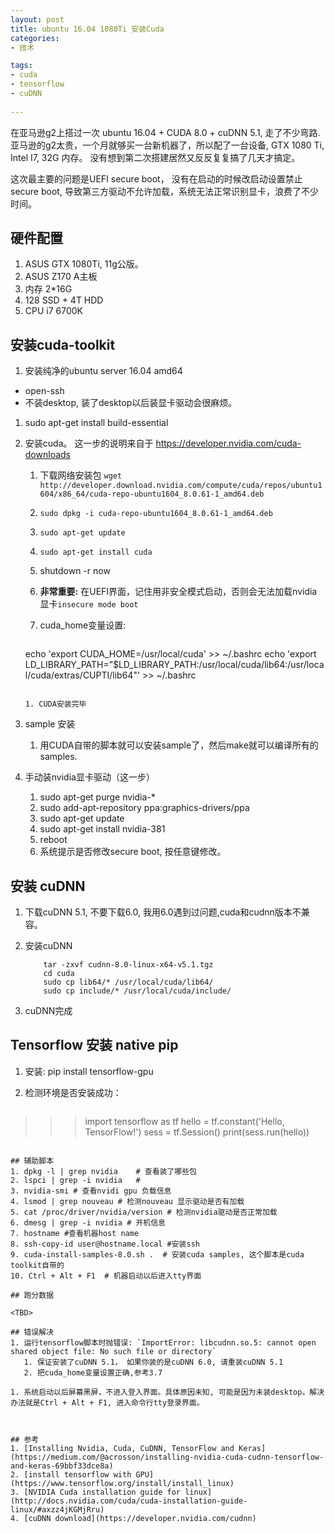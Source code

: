 ```yaml
---
layout: post
title: ubuntu 16.04 1080Ti 安装Cuda
categories:
- 技术

tags:
- cuda
- tensorflow
- cuDNN
 
---
```


在亚马逊g2上搭过一次 ubuntu 16.04 + CUDA 8.0 + cuDNN 5.1, 走了不少弯路. 亚马逊的g2太贵，一个月就够买一台新机器了，所以配了一台设备, GTX 1080 Ti, Intel I7, 32G 内存。 没有想到第二次搭建居然又反反复复搞了几天才搞定。

这次最主要的问题是UEFI secure boot， 没有在启动的时候改启动设置禁止secure boot, 导致第三方驱动不允许加载，系统无法正常识别显卡，浪费了不少时间。
## 硬件配置
1. ASUS GTX 1080Ti, 11g公版。
2. ASUS Z170 A主板
2. 内存 2*16G
3. 128 SSD + 4T HDD
4. CPU i7 6700K

 
## 安装cuda-toolkit
1. 安装纯净的ubuntu server 16.04 amd64

 * open-ssh
 * 不装desktop, 装了desktop以后装显卡驱动会很麻烦。

 
1. sudo apt-get install build-essential
2. 安装cuda。 这一步的说明来自于 https://developer.nvidia.com/cuda-downloads
	
	1. 下载网络安装包 `wget http://developer.download.nvidia.com/compute/cuda/repos/ubuntu1604/x86_64/cuda-repo-ubuntu1604_8.0.61-1_amd64.deb`
	2. `sudo dpkg -i cuda-repo-ubuntu1604_8.0.61-1_amd64.deb`
	3. `sudo apt-get update`
	4. `sudo apt-get install cuda`
	5. shutdown -r now 
	6. __非常重要:__ 在UEFI界面，记住用非安全模式启动，否则会无法加载nvidia显卡`insecure mode boot`
	7. cuda_home变量设置: 
	
		~~~
	echo 'export CUDA_HOME=/usr/local/cuda' >> ~/.bashrc
	echo 'export LD_LIBRARY_PATH=”$LD_LIBRARY_PATH:/usr/local/cuda/lib64:/usr/local/cuda/extras/CUPTI/lib64"' >> ~/.bashrc
	~~~
	
	1. CUDA安装完毕

1. sample 安装
	1. 	用CUDA自带的脚本就可以安装sample了，然后make就可以编译所有的samples.
1. 手动装nvidia显卡驱动（这一步）
	1. sudo apt-get purge nvidia-*
	2. sudo add-apt-repository ppa:graphics-drivers/ppa
	3. sudo apt-get update
	4. sudo apt-get install nvidia-381
	5. reboot
	6. 系统提示是否修改secure boot, 按任意键修改。

	
## 安装 cuDNN

1. 下载cuDNN 5.1, 不要下载6.0, 我用6.0遇到过问题,cuda和cudnn版本不兼容。

2. 安装cuDNN 

	~~~
		tar -zxvf cudnn-8.0-linux-x64-v5.1.tgz
		cd cuda
		sudo cp lib64/* /usr/local/cuda/lib64/
		sudo cp include/* /usr/local/cuda/include/
	~~~
		
1. cuDNN完成


## Tensorflow 安装 native pip
1. 安装: pip install tensorflow-gpu
2. 检测环境是否安装成功：

	~~~
>>> import tensorflow as tf
>>> hello = tf.constant('Hello, TensorFlow!')
>>> sess = tf.Session()
>>> print(sess.run(hello))
~~~

## 辅助脚本
1. dpkg -l | grep nvidia    # 查看装了哪些包
2. lspci | grep -i nvidia   # 
3. nvidia-smi # 查看nvidi gpu 负载信息
4. lsmod | grep nouveau # 检测nouveau 显示驱动是否有加载
5. cat /proc/driver/nvidia/version # 检测nvidia驱动是否正常加载
6. dmesg | grep -i nvidia # 开机信息
7. hostname #查看机器host name
8. ssh-copy-id user@hostname.local #安装ssh
9. cuda-install-samples-8.0.sh .  # 安装cuda samples, 这个脚本是cuda toolkit自带的
10. Ctrl + Alt + F1  # 机器启动以后进入tty界面

## 跑分数据

<TBD>

## 错误解决
1. 运行tensorflow脚本时抛错误: `ImportError: libcudnn.so.5: cannot open shared object file: No such file or directory`
   1. 保证安装了cuDNN 5.1， 如果你装的是cuDNN 6.0, 请重装cuDNN 5.1
   2. 把cuda_home变量设置正确,参考3.7
 
1. 系统启动以后屏幕黑屏，不进入登入界面。具体原因未知, 可能是因为未装desktop。解决办法就是Ctrl + Alt + F1, 进入命令行tty登录界面。 



## 参考
1. [Installing Nvidia, Cuda, CuDNN, TensorFlow and Keras](https://medium.com/@acrosson/installing-nvidia-cuda-cudnn-tensorflow-and-keras-69bbf33dce8a)
2. [install tensorflow with GPU](https://www.tensorflow.org/install/install_linux)
3. [NVIDIA Cuda installation guide for linux](http://docs.nvidia.com/cuda/cuda-installation-guide-linux/#axzz4jKGMjRru)
4. [cuDNN download](https://developer.nvidia.com/cudnn)
